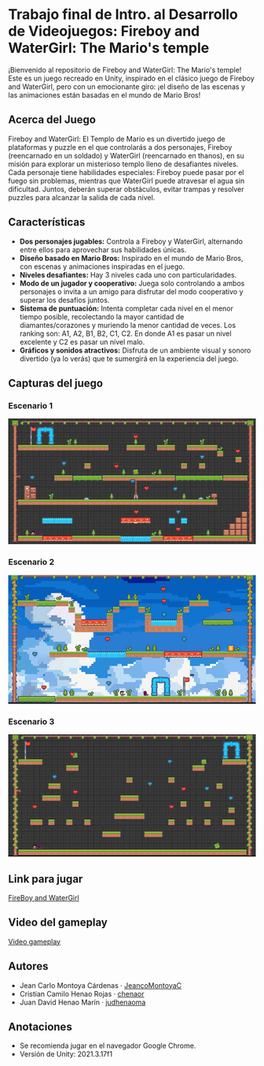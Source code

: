 # Trabajo final de Intro. al Desarrollo de Videojuegos: Fireboy and WaterGirl: The Mario's temple

¡Bienvenido al repositorio de Fireboy and WaterGirl: The Mario's temple! Este es un juego recreado en Unity, inspirado en el clásico juego de Fireboy and WaterGirl, pero con un emocionante giro: ¡el diseño de las escenas y las animaciones están basadas en el mundo de Mario Bros!

## Acerca del Juego

Fireboy and WaterGirl: El Templo de Mario es un divertido juego de plataformas y puzzle en el que controlarás a dos personajes, Fireboy (reencarnado en un soldado) y WaterGirl (reencarnado en thanos), en su misión para explorar un misterioso templo lleno de desafiantes niveles. Cada personaje tiene habilidades especiales: Fireboy puede pasar por el fuego sin problemas, mientras que WaterGirl puede atravesar el agua sin dificultad. Juntos, deberán superar obstáculos, evitar trampas y resolver puzzles para alcanzar la salida de cada nivel.

## Características

- **Dos personajes jugables:** Controla a Fireboy y WaterGirl, alternando entre ellos para aprovechar sus habilidades únicas.
- **Diseño basado en Mario Bros:** Inspirado en el mundo de Mario Bros, con escenas y animaciones inspiradas en el juego.
- **Niveles desafiantes:** Hay 3 niveles cada uno con particularidades.
- **Modo de un jugador y cooperativo:** Juega solo controlando a ambos personajes o invita a un amigo para disfrutar del modo cooperativo y superar los desafíos juntos.
- **Sistema de puntuación:** Intenta completar cada nivel en el menor tiempo posible, recolectando la mayor cantidad de diamantes/corazones y muriendo la menor cantidad de veces. Los ranking son: A1, A2, B1, B2, C1, C2. En donde A1 es pasar un nivel excelente y C2 es pasar un nivel malo.
- **Gráficos y sonidos atractivos:** Disfruta de un ambiente visual y sonoro divertido (ya lo verás) que te sumergirá en la experiencia del juego.

## Capturas del juego
### Escenario 1
![Escenario 1](./captures/capture_lvl1.PNG)

### Escenario 2
![Escenario 1](./captures/capture_lvl2.PNG)

### Escenario 3
![Escenario 1](./captures/capture_lvl3.PNG)


## Link para jugar

[FireBoy and WaterGirl](https://jeancomontoyac.itch.io/trabajo-final-videojuegos)

## Video del gameplay

[Video gameplay](https://drive.google.com/file/d/1y6jBsilYQo3IvyIaCYrRg_UGvE84E7EK/view?usp=sharing)

## Autores
- Jean Carlo Montoya Cárdenas · [JeancoMontoyaC](https://github.com/JeancoMontoyaC)
- Cristian Camilo Henao Rojas · [chenaor](https://github.com/chenaor)
- Juan David Henao Marín · [judhenaoma](https://github.com/judhenaoma)

## Anotaciones
- Se recomienda jugar en el navegador Google Chrome.
- Versión de Unity: 2021.3.17f1


